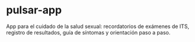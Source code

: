 # pulsar-app
App para el cuidado de la salud sexual: recordatorios de exámenes de ITS, registro de resultados, guía de síntomas y orientación paso a paso.
